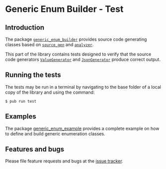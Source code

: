# Generic Enum Builder - Test

## Introduction

The package [`generic_enum_builder`][generic_enum_builder] provides source code generating classes
based on [`source_gen`][source_gen] and [`analyzer`][analyzer].

This part of the library contains tests designed to verify
that the source code generators [`ValueGenerator`][ValueGenerator]
and [`JsonGenerator`][JsonGenerator] produce correct output.

## Running the tests

The tests may be run in a terminal by navigating to the base folder of a local
copy of the library and using the command:
```Console
$ pub run test
```

## Examples

The package [generic_enum_example] provides a complete example on how to define and build
generic enumeration classes.


## Features and bugs
Please file feature requests and bugs at the [issue tracker].

[issue tracker]: https://github.com/simphotonics/generic_enum/issues

[analyzer]: https://pub.dev/packages/analyzer

[source_gen]: https://pub.dev/packages/source_gen

[generic_enum_example]: https://pub.dev/packages/generic_enum_example

[generic_enum_builder]: https://pub.dev/packages/generic_enum_builder

[LibraryReader]: https://pub.dev/documentation/source_gen/latest/source_gen/LibraryReader-class.html

[ValueGenerator]: https://pub.dev/documentation/generic_enum/latest/generic_enum/ValueGenerator-class.html

[JsonGenerator]: https://pub.dev/documentation/generic_enum/latest/generic_enum/JsonGenerator-class.html
